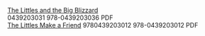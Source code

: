[The Littles and the Big Blizzard](https://github.com/fieldmousse/thelittles/raw/master/Blizzard.pdf)  
0439203031 978-0439203036 PDF  
[The Littles Make a Friend](https://github.com/fieldmousse/thelittles/raw/master/Friend.pdf) 
9780439203012 978-0439203012 PDF  
